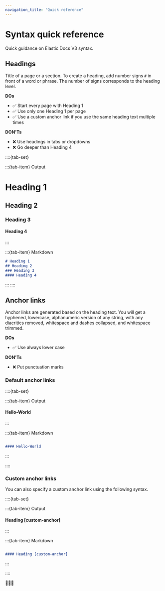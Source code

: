 ```yaml
---
navigation_title: "Quick reference"
---
```


# Syntax quick reference

Quick guidance on Elastic Docs V3 syntax. 


## Headings
Title of a page or a section. To create a heading, add number signs `#` in front of a word or phrase. The number of signs corresponds to the heading level. 

**DOs**
- ✅ Start every page with Heading 1
- ✅ Use only one Heading 1 per page
- ✅ Use a custom anchor link if you use the same heading text multiple times

**DON'Ts**
- ❌ Use headings in tabs or dropdowns
- ❌ Go deeper than Heading 4

::::{tab-set}

:::{tab-item} Output

# Heading 1

## Heading 2

### Heading 3

#### Heading 4
:::

:::{tab-item} Markdown

```markdown
# Heading 1
## Heading 2
### Heading 3
#### Heading 4
```
:::
::::


## Anchor links

Anchor links are generated based on the heading text. You will get a hyphened, lowercase, alphanumeric version of any string, with any diacritics removed, whitespace and dashes collapsed, and whitespace trimmed. 

**DOs**
- ✅ Use always lower case

**DON'Ts**
- ❌ Put punctuation marks

### Default anchor links

::::{tab-set}

:::{tab-item} Output

#### Hello-World

:::

:::{tab-item} Markdown

```markdown

#### Hello-World

```

:::

::::


### Custom anchor links

You can also specify a custom anchor link using the following syntax.

::::{tab-set}

:::{tab-item} Output

#### Heading [custom-anchor]

:::

:::{tab-item} Markdown

```markdown

#### Heading [custom-anchor]

```

:::

::::






🚧🚧🚧